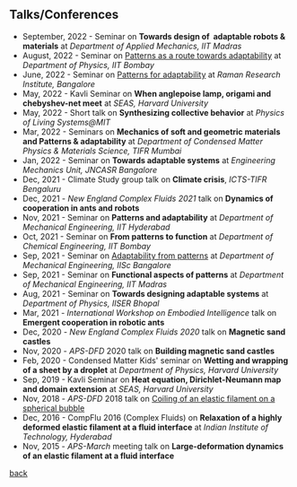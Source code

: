 ## Talks/Conferences
- September, 2022 - Seminar on **Towards design of  adaptable robots & materials** at _Department of Applied Mechanics, IIT Madras_
- August, 2022 - Seminar on [Patterns as a route towards adaptability](https://www.phy.iitb.ac.in/en/content/seminar-dr-s-ganga-prasath) at _Department of Physics, IIT Bombay_
- June, 2022 - Seminar on [Patterns for adaptability](https://www.rri.res.in/events/patterns-adaptability) at _Raman Research Institute, Bangalore_
- May, 2022 - Kavli Seminar on **When anglepoise lamp, origami and chebyshev-net meet** at _SEAS, Harvard University_
- May, 2022 - Short talk on **Synthesizing collective behavior** at _Physics of Living Systems@MIT_
- Mar, 2022 - Seminars on **Mechanics of soft and geometric materials and Patterns & adaptability** at _Department of Condensed Matter Physics & Materials Science, TIFR Mumbai_
- Jan, 2022 - Seminar on **Towards adaptable systems** at _Engineering Mechanics Unit, JNCASR Bangalore_
- Dec, 2021 - Climate Study group talk on **Climate crisis**, _ICTS-TIFR Bengaluru_
- Dec, 2021 - _New England Complex Fluids 2021_ talk on **Dynamics of cooperation in ants and robots**
- Nov, 2021 - Seminar on **Patterns and adaptability** at _Department of Mechanical Engineering, IIT Hyderabad_
- Oct, 2021 - Seminar on **From patterns to function** at _Department of Chemical Engineering, IIT Bombay_
- Sep, 2021 - Seminar on [Adaptability from patterns](https://mecheng.iisc.ac.in/cnuiisc/Seminar/20210924_GangaPrasath.pdf) at _Department of Mechanical Engineering, IISc Bangalore_
- Sep, 2021 - Seminar on **Functional aspects of patterns** at _Department of Mechanical Engineering, IIT Madras_
- Aug, 2021 - Seminar on **Towards designing adaptable systems** at _Department of Physics, IISER Bhopal_
- Mar, 2021 - _International Workshop on Embodied Intelligence_ talk on **Emergent cooperation in robotic ants**
- Dec, 2020 - _New England Complex Fluids 2020_ talk on **Magnetic sand castles**
- Nov, 2020 - _APS-DFD_ 2020 talk on **Building magnetic sand castles**
- Feb, 2020 - Condensed Matter Kids' seminar on **Wetting and wrapping of a sheet by a droplet** at _Department of Physics, Harvard University_
- Sep, 2019 - Kavli Seminar on **Heat equation, Dirichlet-Neumann map and domain extension** at _SEAS, Harvard University_
- Nov, 2018 - _APS-DFD_ 2018 talk on [Coiling of an elastic filament on a spherical bubble](https://meetings.aps.org/Meeting/DFD18/Event/333333)
- Dec, 2016 - CompFlu 2016 (Complex Fluids) on **Relaxation of a highly deformed elastic filament at a fluid interface** at _Indian Institute of Technology, Hyderabad_
- Nov, 2015 - _APS-March_ meeting talk on **Large-deformation dynamics of an elastic filament at a fluid interface**

[back](./)
